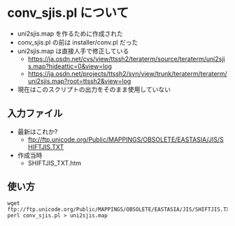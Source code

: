 ﻿# conv_sjis.pl について

- uni2sjis.map を作るために作成された
- conv_sjis.pl の前は installer/conv.pl だった
- uni2sjis.map は直接人手で修正している
  - https://ja.osdn.net/cvs/view/ttssh2/teraterm/source/teraterm/uni2sjis.map?hideattic=0&view=log
  - https://ja.osdn.net/projects/ttssh2/svn/view/trunk/teraterm/teraterm/uni2sjis.map?root=ttssh2&view=log
- 現在はこのスクリプトの出力をそのまま使用していない

## 入力ファイル

- 最新はこれか?
  - ftp://ftp.unicode.org/Public/MAPPINGS/OBSOLETE/EASTASIA/JIS/SHIFTJIS.TXT
- 作成当時
  - SHIFTJIS_TXT.htm

## 使い方

```
wget ftp://ftp.unicode.org/Public/MAPPINGS/OBSOLETE/EASTASIA/JIS/SHIFTJIS.TXT
perl conv_sjis.pl > uni2sjis.map
```

